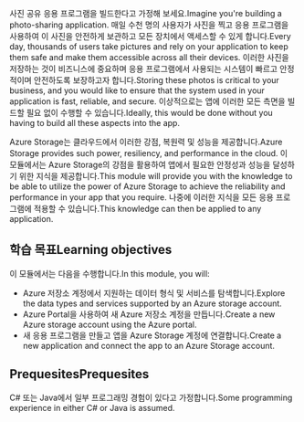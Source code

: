 <span data-ttu-id="8ebee-101">사진 공유 응용 프로그램을 빌드한다고 가정해 보세요.</span><span class="sxs-lookup"><span data-stu-id="8ebee-101">Imagine you're building a photo-sharing application.</span></span> <span data-ttu-id="8ebee-102">매일 수천 명의 사용자가 사진을 찍고 응용 프로그램을 사용하여 이 사진을 안전하게 보관하고 모든 장치에서 액세스할 수 있게 합니다.</span><span class="sxs-lookup"><span data-stu-id="8ebee-102">Every day, thousands of users take pictures and rely on your application to keep them safe and make them accessible across all their devices.</span></span> <span data-ttu-id="8ebee-103">이러한 사진을 저장하는 것이 비즈니스에 중요하며 응용 프로그램에서 사용되는 시스템이 빠르고 안정적이며 안전하도록 보장하고자 합니다.</span><span class="sxs-lookup"><span data-stu-id="8ebee-103">Storing these photos is critical to your business, and you would like to ensure that the system used in your application is fast, reliable, and secure.</span></span> <span data-ttu-id="8ebee-104">이상적으로는 앱에 이러한 모든 측면을 빌드할 필요 없이 수행할 수 있습니다.</span><span class="sxs-lookup"><span data-stu-id="8ebee-104">Ideally, this would be done without you having to build all these aspects into the app.</span></span>

<span data-ttu-id="8ebee-105">Azure Storage는 클라우드에서 이러한 강점, 복원력 및 성능을 제공합니다.</span><span class="sxs-lookup"><span data-stu-id="8ebee-105">Azure Storage provides such power, resiliency, and performance in the cloud.</span></span> <span data-ttu-id="8ebee-106">이 모듈에서는 Azure Storage의 강점을 활용하여 앱에서 필요한 안정성과 성능을 달성하기 위한 지식을 제공합니다.</span><span class="sxs-lookup"><span data-stu-id="8ebee-106">This module will provide you with the knowledge to be able to utilize the power of Azure Storage to achieve the reliability and performance in your app that you require.</span></span> <span data-ttu-id="8ebee-107">나중에 이러한 지식을 모든 응용 프로그램에 적용할 수 있습니다.</span><span class="sxs-lookup"><span data-stu-id="8ebee-107">This knowledge can then be applied to any application.</span></span>

## <a name="learning-objectives"></a><span data-ttu-id="8ebee-108">학습 목표</span><span class="sxs-lookup"><span data-stu-id="8ebee-108">Learning objectives</span></span>

<span data-ttu-id="8ebee-109">이 모듈에서는 다음을 수행합니다.</span><span class="sxs-lookup"><span data-stu-id="8ebee-109">In this module, you will:</span></span>

- <span data-ttu-id="8ebee-110">Azure 저장소 계정에서 지원하는 데이터 형식 및 서비스를 탐색합니다.</span><span class="sxs-lookup"><span data-stu-id="8ebee-110">Explore the data types and services supported by an Azure storage account.</span></span>
- <span data-ttu-id="8ebee-111">Azure Portal을 사용하여 새 Azure 저장소 계정을 만듭니다.</span><span class="sxs-lookup"><span data-stu-id="8ebee-111">Create a new Azure storage account using the Azure portal.</span></span>
- <span data-ttu-id="8ebee-112">새 응용 프로그램을 만들고 앱을 Azure Storage 계정에 연결합니다.</span><span class="sxs-lookup"><span data-stu-id="8ebee-112">Create a new application and connect the app to an Azure Storage account.</span></span>
 
## <a name="prequesites"></a><span data-ttu-id="8ebee-113">Prequesites</span><span class="sxs-lookup"><span data-stu-id="8ebee-113">Prequesites</span></span>
 
<span data-ttu-id="8ebee-114">C# 또는 Java에서 일부 프로그래밍 경험이 있다고 가정합니다.</span><span class="sxs-lookup"><span data-stu-id="8ebee-114">Some programming experience in either C# or Java is assumed.</span></span>